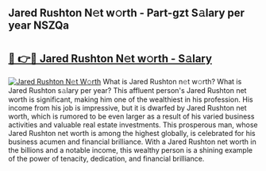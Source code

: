 ## Jared Rushton N𝚎t w𝚘rth - Part-gzt S𝚊lary per year NSZQa

# <h2><a href="http://gc4kpzm.nevu.top/?p=Jared+Rushton">🔗 👉🔴 Jared Rushton N𝚎t w𝚘rth - S𝚊lary</a></h2>

[![Jared Rushton N𝚎t W𝚘rth](https://i.imgur.com/Oavwk0R.jpeg)](http://gc4kpzm.nevu.top/?p=Jared+Rushton)
What is Jared Rushton n𝚎t w𝚘rth? What is Jared Rushton s𝚊lary per year?
This affluent person's Jared Rushton net worth is significant, making him one of the wealthiest in his profession. His income from his job is impressive, but it is dwarfed by Jared Rushton net worth, which is rumored to be even larger as a result of his varied business activities and valuable real estate investments. This prosperous man, whose Jared Rushton net worth is among the highest globally, is celebrated for his business acumen and financial brilliance. With a Jared Rushton net worth in the billions and a notable income, this wealthy person is a shining example of the power of tenacity, dedication, and financial brilliance.
